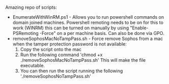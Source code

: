 Amazing repo of scripts:

<ul>
<li>EnumerateWithWinRM.ps1 - Allows you to run powershell commands on domain joined machines. Powershell remoting needs to be on for this to work (WINRM) this can be turned on manually by using "Enable-PSRemoting -Force" on a per machine basis. Can also be done via GPO.</li>
    <li>removeSophosMacNoTampPass.sh - Force remove Sophos from a mac when the tamper protection password is not available:
    <ol>
      <li>Copy the script onto the mac</li>
      <li>Run the following command 'chmod +x ./removeSophosMacNoTampPass.sh' This will make the file executable.</li>
      <li>You can then run the script running the following './removeSophosNoTampPass.sh'</li>
    </ol>
  </li>

  
  </ul>
